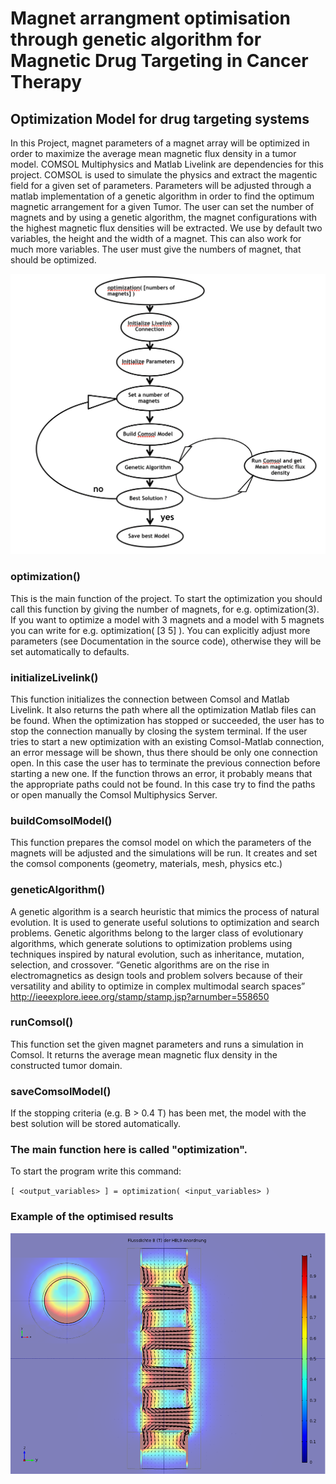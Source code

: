 # Magnet arrangment optimisation through genetic algorithm for Magnetic Drug Targeting in Cancer Therapy

## Optimization Model for drug targeting systems

In this Project, magnet parameters of a magnet array will be optimized in order to maximize the average mean magnetic flux density in a tumor model. 
COMSOL Multiphysics and Matlab Livelink are dependencies for this project.
COMSOL is used to simulate the physics and extract the magentic field for a given set of parameters. Parameters will be adjusted through a matlab implementation of a genetic algorithm in order to find the optimum magnetic arrangement for a given Tumor.
The user can set the number of magnets and by using a genetic algorithm, the magnet configurations with the highest magnetic flux densities will be extracted. 
We use by default two variables, the height and the width of a magnet. This can also work for much more variables. 
The user must give the numbers of magnet, that should be optimized.

 ![overview](https://github.com/sertopexamgio/genetic_algorithm_magnetic_drug_targeting/blob/master/overview.png)
    
### optimization()
This is the main function of the project.
To start the optimization you should call this function by giving the number of magnets, for e.g. optimization(3).
If you want to optimize a model with 3 magnets and a model with 5 magnets you can write for e.g. optimization( [3 5] ).
You can explicitly adjust more parameters (see Documentation in the source code), otherwise they will be set automatically to defaults.

### initializeLivelink()
This function initializes the connection between Comsol and Matlab Livelink.
It also returns the path where all the optimization Matlab files can be found. 
When the optimization has stopped or succeeded, the user has to stop the connection manually by closing the system terminal. 
If the user tries to start a new optimization with an existing Comsol-Matlab connection, an error message will be shown, thus there should be only one connection open. 
In this case the user has to terminate the previous connection before starting a new one.
If the function throws an error, it probably means that the appropriate paths could not be found. In this case try to find the paths or open manually the Comsol Multiphysics Server.

### buildComsolModel()
This function prepares the comsol model on which the parameters of the magnets will be adjusted and the simulations will be run.
It creates and set the comsol components (geometry, materials, mesh, physics etc.)

### geneticAlgorithm()
 A genetic algorithm is a search heuristic that mimics the process of natural evolution. 
It is used to generate useful solutions to optimization and search problems. 
Genetic algorithms belong to the larger class of evolutionary algorithms, which generate solutions to optimization problems using techniques inspired by natural evolution, such as inheritance, mutation, selection, and crossover.
“Genetic algorithms are on the rise in electromagnetics as design tools and problem solvers because of their versatility and ability to optimize in complex multimodal search spaces”
http://ieeexplore.ieee.org/stamp/stamp.jsp?arnumber=558650

### runComsol()
This function set the given magnet parameters and runs a simulation in Comsol.
It returns the average mean magnetic flux density in the constructed tumor domain.

### saveComsolModel()
If the stopping criteria (e.g. B > 0.4 T) has been met, the model with the best solution will be stored automatically. 

### The main function here is called "optimization".

To start the program write this command:

`[ <output_variables> ] = optimization( <input_variables> )`


### Example of the optimised results

 ![overview](https://github.com/sertopexamgio/genetic_algorithm_magnetic_drug_targeting/blob/master/HBL9zy2.png)
